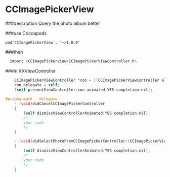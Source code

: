 # CCImagePickerView

###description
  Query the photo album better

###use Cocoapods
```
pod'CCImagePickerView', '~>1.0.0'
```

###then
```Objective-C
  import <CCImagePickerView/CCImagePickerViewController.h>
```
###in XXViewController
```Objective-C
    CCImagePickerViewController *con = [[CCImagePickerViewController alloc] init];
    con.delegate = self;
    [self presentViewController:con animated:YES completion:nil];
  
#pragma mark - delegate
    - (void)didCancelCCImagePickerController
    {
        [self dismissViewControllerAnimated:YES completion:nil];
        /*
        your code
        */
    }

    - (void)didSelectPhotoFromCCImagePickerController:(CCImagePickerViewController *)pikcer result:(NSMutableArray *)cResult
    {
        [self dismissViewControllerAnimated:YES completion:nil];
        /*
        your code
        */
    }
```
